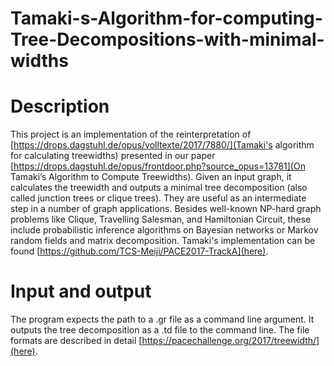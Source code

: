 # Tamaki-s-Algorithm-for-computing-Tree-Decompositions-with-minimal-widths

# Description

This project is an implementation of the reinterpretation of [https://drops.dagstuhl.de/opus/volltexte/2017/7880/](Tamaki's algorithm for calculating treewidths) presented in our paper [https://drops.dagstuhl.de/opus/frontdoor.php?source_opus=13781](On Tamaki’s Algorithm to Compute Treewidths).
Given an input graph, it calculates the treewidth and outputs a minimal tree decomposition (also called junction trees or clique trees). They are useful as an intermediate step in a number of graph applications. Besides well-known NP-hard graph problems like Clique, Travelling Salesman, and Hamiltonian Circuit, these include probabilistic inference algorithms on Bayesian networks or Markov random fields and matrix decomposition.
Tamaki's implementation can be found [https://github.com/TCS-Meiji/PACE2017-TrackA](here).

# Input and output

The program expects the path to a .gr file as a command line argument.  It outputs the tree decomposition as a .td file to the command line. The file formats are described in detail [https://pacechallenge.org/2017/treewidth/](here).
